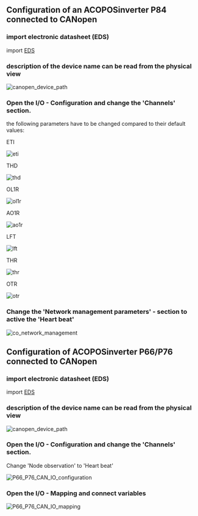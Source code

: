 ## Configuration of an ACOPOSinverter P84 connected to CANopen

### import electronic datasheet (EDS)

import [EDS](https://github.com/hilch/ac_invlib/blob/master/docs/EDS_P84.zip)

### description of the device name can be read from the physical view

![canopen_device_path](https://github.com/hilch/ac_invlib/blob/master/docs/canopen_device_path.jpg)

### Open the I/O - Configuration and change the 'Channels' section.

the following parameters have to be changed compared to their default values:

ETI

![eti](https://github.com/hilch/ac_invlib/blob/master/docs/canopen_mapping_configuration_ETI.png)

THD

![thd](https://github.com/hilch/ac_invlib/blob/master/docs/canopen_mapping_configuration_THD.png)

OL1R

![ol1r](https://github.com/hilch/ac_invlib/blob/master/docs/canopen_mapping_configuration_OL1R.png)

AO1R

![ao1r](https://github.com/hilch/ac_invlib/blob/master/docs/canopen_mapping_configuration_AO1R.png)

LFT

![lft](https://github.com/hilch/ac_invlib/blob/master/docs/canopen_mapping_configuration_LFT.png)

THR

![thr](https://github.com/hilch/ac_invlib/blob/master/docs/canopen_mapping_configuration_THR.png)

OTR

![otr](https://github.com/hilch/ac_invlib/blob/master/docs/canopen_mapping_configuration_OTR.png)

### Change the 'Network management parameters' - section to active the 'Heart beat' 

![co_network_management](https://github.com/hilch/ac_invlib/blob/master/docs/canopen_network_management.png)

## Configuration of ACOPOSinverter P66/P76 connected to CANopen

### import electronic datasheet (EDS)

import [EDS](https://github.com/hilch/ac_invlib/blob/master/docs/EDS_P66_P76.zip)

### description of the device name can be read from the physical view

![canopen_device_path](https://github.com/hilch/ac_invlib/blob/master/docs/canopen_device_path.jpg)


### Open the I/O - Configuration and change the 'Channels' section.

Change 'Node observation' to 'Heart beat'

![P66_P76_CAN_IO_configuration](https://github.com/hilch/ac_invlib/blob/master/docs/P66_P76_CAN_io_configuration.PNG)

### Open the I/O - Mapping and connect variables

![P66_P76_CAN_IO_mapping](https://github.com/hilch/ac_invlib/blob/master/docs/P66_P76_CAN_io_mapping.PNG)

